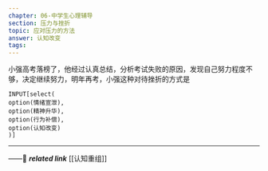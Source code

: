 ```yaml
---
chapter: 06-中学生心理辅导
section: 压力与挫折
topic: 应对压力的方法
answer: 认知改变
tags:
---
```


小强高考落榜了，他经过认真总结，分析考试失败的原因，发现自己努力程度不够，决定继续努力，明年再考，小强这种对待挫折的方式是

```meta-bind
INPUT[select(
option(情绪宣泄),
option(精神升华),
option(行为补偿),
option(认知改变)
)]
```

---
——🔗 ***related link*** [[认知重组]]